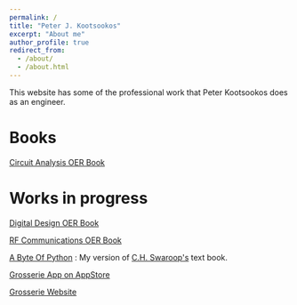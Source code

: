 ```yaml
---
permalink: /
title: "Peter J. Kootsookos"
excerpt: "About me"
author_profile: true
redirect_from: 
  - /about/
  - /about.html
---
```


This website has some of the professional work that Peter Kootsookos does as an engineer.

# Books

[Circuit Analysis OER Book](https://circuit-analysis.github.io/intro.html)

# Works in progress

[Digital Design OER Book](https://cv.kootsoop.com/digital-design)

[RF Communications OER Book](https://cv.kootsoop.com/rf_comms)

[A Byte Of Python](https://cv.kootsoop.com/byte-of-python/) : My version of [C.H. Swaroop's](https://oercommons.org/browse?f.author=Swaroop+C.H.) text book.

[Grosserie App on AppStore]("https://apps.apple.com/us/app/grosserie/id6748264839)

[Grosserie Website]("https://grosserie.kootsoop.com)


